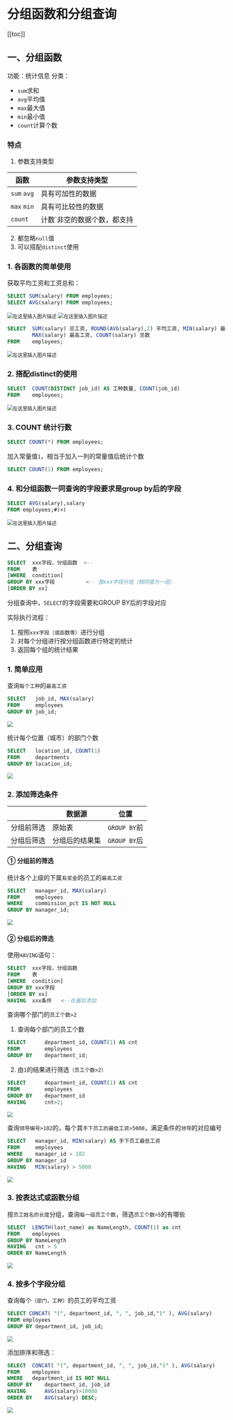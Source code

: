 # 分组函数和分组查询

[[toc]]
## 一、分组函数
功能：统计信息
分类：
- `sum`求和
- `avg`平均值
- `max`最大值
- `min`最小值
- `count`计算个数

### 特点


1. 参数支持类型

| 函数 | 参数支持类型 |
|--|--|
| `sum` `avg` | 具有可加性的数据 |
| `max` `min` | 具有可比较性的数据 |
| `count` | 计数`非空的数据个数，都支持 |


 2. 都忽略`null`值
 3. 可以搭配`distinct`使用

### 1. 各函数的简单使用
获取平均工资和工资总和：

```sql
SELECT SUM(salary) FROM employees;
SELECT AVG(salary) FROM employees;
```
<img src="https://img-blog.csdnimg.cn/222b2086f19e4c408243f461bd1d2065.png" alt="在这里插入图片描述" style="zoom:80%;" />

<img src="https://img-blog.csdnimg.cn/db85e4ca75054ee2a2509c7e4b17c5e9.png" alt="在这里插入图片描述" style="zoom:80%;" />

```sql
SELECT  SUM(salary) 总工资, ROUND(AVG(salary),2) 平均工资, MIN(salary) 最低工资,
		MAX(salary) 最高工资, COUNT(salary) 总数
FROM 	employees;
```
<img src="https://img-blog.csdnimg.cn/c67e8c0e97c44e3aba2de3765de71651.png" alt="在这里插入图片描述" style="zoom:80%;" />

### 2. 搭配distinct的使用

```sql
SELECT	COUNT(DISTINCT job_id) AS 工种数量, COUNT(job_id)
FROM	employees;
```
<img src="https://img-blog.csdnimg.cn/a746c519eb734e83baed34477f94400d.png" alt="在这里插入图片描述" style="zoom:80%;" />

### 3. COUNT 统计行数
```sql
SELECT COUNT(*) FROM employees;
```
加入常量值`1`，相当于加入一列的常量值后统计个数
```sql
SELECT COUNT(1) FROM employees;
```
### 4. 和分组函数一同查询的字段要求是group by后的字段
```sql
SELECT AVG(salary),salary
FROM employees;#(×)
```
<img src="https://img-blog.csdnimg.cn/e1ce4953d80e403390b061f0a365a1be.png" alt="在这里插入图片描述" style="zoom:80%;" />

## 二、分组查询

```sql
SELECT 	xxx字段，分组函数	<--
FROM	表
[WHERE	condition]
GROUP BY xxx字段			<-- 按xxx字段分组（相同值为一组）
[ORDER BY xx]
```
分组查询中，`SELECT`的字段需要和GROUP BY后的字段对应

实际执行流程：
1. 按照`xxx字段（或函数等）`进行分组
2. 对每个分组进行按分组函数进行特定的统计
3. 返回每个组的统计结果

### 1. 简单应用
查询`每个工种`的`最高工资`

```sql
SELECT 	 job_id, MAX(salary)
FROM 	 employees
GROUP BY job_id;
```

<img src="https://img-blog.csdnimg.cn/c2e80611392d466ba3ab959df5df5c8a.png" style="zoom:80%;" />


统计每个位置（城市）的部门个数
```sql
SELECT 	 location_id, COUNT(1)
FROM 	 departments
GROUP BY location_id;
```

<img src="https://img-blog.csdnimg.cn/c3e003be19f24016a067af7023298f63.png" style="zoom:80%;" />

### 2. 添加筛选条件
|  | 数据源 | 位置 |
|--|--|--|
| 分组前筛选 | 原始表 | `GROUP BY`前 |
| 分组后筛选 | 分组后的结果集 | `GROUP BY`后 |

#### ① 分组前的筛选
统计各个上级的下属`有奖金`的员工的`最高工资`

```sql
SELECT 	 manager_id, MAX(salary)
FROM 	 employees
WHERE 	 commission_pct IS NOT NULL
GROUP BY manager_id;
```

<img src="https://img-blog.csdnimg.cn/d43e28bbc6024261b0897786c1340fb0.png" style="zoom:80%;" />

#### ② 分组后的筛选
使用`HAVING`语句：
```sql
SELECT 	xxx字段，分组函数
FROM 	表
[WHERE	condition]
GROUP BY xxx字段
[ORDER BY xx]
HAVING  xxx条件	<--在最后添加
```

查询哪个部门的`员工个数>2`
1. 查询每个部门的员工个数
```sql
SELECT 		department_id, COUNT(1) AS cnt
FROM 		employees
GROUP BY	department_id;
```
2. 由`1`的结果进行筛选`（员工个数>2）`
```sql
SELECT 		department_id, COUNT(1) AS cnt
FROM 		employees
GROUP BY	department_id
HAVING 		cnt>2;
```

<img src="https://img-blog.csdnimg.cn/838d1a82e2c1494682eb198902e43116.png" style="zoom:80%;" />

查询`领导编号>102`的，每个其`手下员工的最低工资>5000`，满足条件的`领导`的对应编号

```sql
SELECT 	 manager_id, MIN(salary) AS 手下员工最低工资
FROM 	 employees
WHERE 	 manager_id > 102
GROUP BY manager_id
HAVING 	 MIN(salary) > 5000
```

<img src="https://img-blog.csdnimg.cn/09702b1d5f9b487c8c9cae8da48c7bac.png?x-oss-process=image/watermark,type_ZmFuZ3poZW5naGVpdGk,shadow_10,text_aHR0cHM6Ly9ibG9nLmNzZG4ubmV0L3dhcl8yMzM=,size_16,color_FFFFFF,t_70" style="zoom:80%;" />

### 3. 按表达式或函数分组
按`员工姓名的长度`分组，查询`每一组员工个数`，筛选`员工个数>5`的有哪些
```sql
SELECT	LENGTH(last_name) as NameLength, COUNT(1) as cnt
FROM 	employees
GROUP BY NameLength
HAVING   cnt > 5
ORDER BY NameLength
```

<img src="https://img-blog.csdnimg.cn/2f644c0d5f1f48048e8af55bf9a1a75f.png" style="zoom:80%;" />

### 4. 按多个字段分组
查询每个`（部门，工种）`的员工的平均工资
```sql
SELECT CONCAT( "(", department_id, ", ", job_id,")" ), AVG(salary)
FROM employees
GROUP BY department_id, job_id;
```

<img src="https://img-blog.csdnimg.cn/f5a6875461014a5f8b4b6da6c1012528.png?x-oss-process=image/watermark,type_ZmFuZ3poZW5naGVpdGk,shadow_10,text_aHR0cHM6Ly9ibG9nLmNzZG4ubmV0L3dhcl8yMzM=,size_16,color_FFFFFF,t_70" style="zoom:80%;" />

添加排序和筛选：
```sql
SELECT	CONCAT( "(", department_id, ", ", job_id,")" ), AVG(salary)
FROM	employees
WHERE	department_id IS NOT NULL
GROUP BY	department_id, job_id
HAVING 		AVG(salary)>10000
ORDER BY 	AVG(salary) DESC;
```

<img src="https://img-blog.csdnimg.cn/00323c391c8649e7879a9cb47bbb0b9c.png?x-oss-process=image/watermark,type_ZmFuZ3poZW5naGVpdGk,shadow_10,text_aHR0cHM6Ly9ibG9nLmNzZG4ubmV0L3dhcl8yMzM=,size_16,color_FFFFFF,t_70" style="zoom:80%;" />
